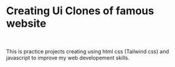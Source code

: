 <h1>Creating Ui Clones of famous website </h1>
<br>
<p>This is practice projects creating using html css (Tailwind css) and javascript to improve my web developement skills.</p>
